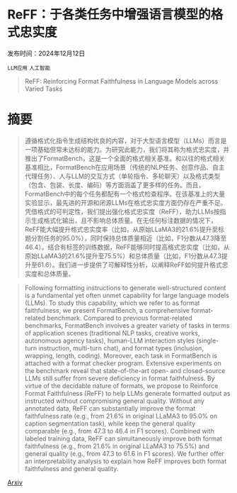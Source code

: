 # ReFF：于各类任务中增强语言模型的格式忠实度

发布时间：2024年12月12日

`LLM应用` `人工智能`

> ReFF: Reinforcing Format Faithfulness in Language Models across Varied Tasks

# 摘要

> 遵循格式化指令生成结构优良的内容，对于大型语言模型（LLMs）而言是一项基础但常未达标的能力。为研究此能力，我们将其称为格式忠实度，并推出了FormatBench，这是一个全面的格式相关基准。和以往的格式相关基准相比，FormatBench在应用场景（传统的NLP任务、创意作品、自主代理任务）、人与LLM的交互方式（单轮指令、多轮聊天）以及格式类型（包含、包装、长度、编码）等方面涵盖了更多样的任务。而且，FormatBench中的每个任务都配有一个格式检查程序。在该基准上的大量实验显示，最先进的开源和闭源LLMs在格式忠实度方面仍存在严重不足。凭借格式的可判定性，我们提出强化格式忠实度（ReFF），助力LLMs按指示生成格式化输出，且不影响总体质量。在无任何标注数据的情况下，ReFF能大幅提升格式忠实度率（比如，从原始LLaMA3的21.6%提升至标题分割任务的95.0%），同时保持总体质量相近（比如，F1分数从47.3降至46.4）。结合有标签的训练数据，ReFF能够同时提高格式忠实度（比如，从原始LLaMA3的21.6%提升至75.5%）和总体质量（比如，F1分数从47.3提升至61.6）。我们进一步提供了可解释性分析，以阐释ReFF如何提升格式忠实度和总体质量。

> Following formatting instructions to generate well-structured content is a fundamental yet often unmet capability for large language models (LLMs). To study this capability, which we refer to as format faithfulness, we present FormatBench, a comprehensive format-related benchmark. Compared to previous format-related benchmarks, FormatBench involves a greater variety of tasks in terms of application scenes (traditional NLP tasks, creative works, autonomous agency tasks), human-LLM interaction styles (single-turn instruction, multi-turn chat), and format types (inclusion, wrapping, length, coding). Moreover, each task in FormatBench is attached with a format checker program. Extensive experiments on the benchmark reveal that state-of-the-art open- and closed-source LLMs still suffer from severe deficiency in format faithfulness. By virtue of the decidable nature of formats, we propose to Reinforce Format Faithfulness (ReFF) to help LLMs generate formatted output as instructed without compromising general quality. Without any annotated data, ReFF can substantially improve the format faithfulness rate (e.g., from 21.6% in original LLaMA3 to 95.0% on caption segmentation task), while keep the general quality comparable (e.g., from 47.3 to 46.4 in F1 scores). Combined with labeled training data, ReFF can simultaneously improve both format faithfulness (e.g., from 21.6% in original LLaMA3 to 75.5%) and general quality (e.g., from 47.3 to 61.6 in F1 scores). We further offer an interpretability analysis to explain how ReFF improves both format faithfulness and general quality.

[Arxiv](https://arxiv.org/abs/2412.09173)